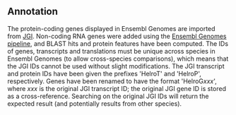 Annotation
----------

The protein-coding genes displayed in Ensembl Genomes are imported from
[JGI](http://genome.jgi.doe.gov/Helro1/Helro1.home.html). Non-coding RNA
genes were added using the [Ensembl Genomes
pipeline](http://ensemblgenomes.org/info/data/ncrna), and BLAST hits and
protein features have been computed. The IDs of genes, transcripts and
translations must be unique across species in Ensembl Genomes (to allow
cross-species comparisons), which means that the JGI IDs cannot be used
without slight modifications. The JGI transcript and protein IDs have
been given the prefixes 'HelroT' and 'HelroP', respectively. Genes
have been renamed to have the format 'HelroG*xxx*', where *xxx* is the
original JGI transcript ID; the original JGI gene ID is stored as a
cross-reference. Searching on the original JGI IDs will return the
expected result (and potentially results from other species).
